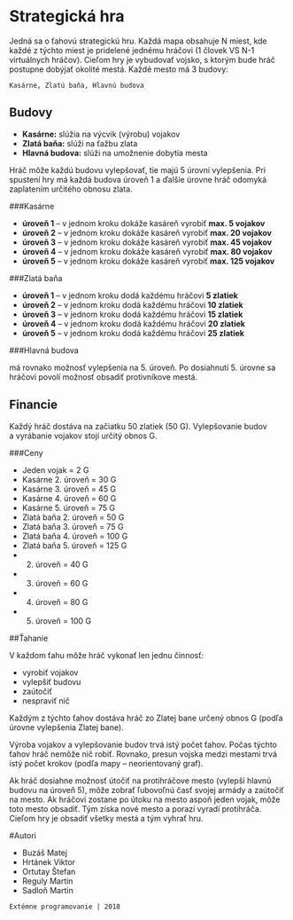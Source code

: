 # Strategická hra

Jedná sa o ťahovú strategickú hru. Každá mapa obsahuje N miest, kde každé z týchto miest je pridelené jednému hráčovi (1 človek VS N-1 virtuálnych hráčov). Cieľom hry je vybudovať vojsko, s ktorým bude hráč postupne dobýjať okolité mestá. Každé mesto má 3 budovy:

```
Kasárne, Zlatú baňa, Hlavnú budova
```

## Budovy

* **Kasárne:** slúžia na výcvik (výrobu) vojakov
* **Zlatá baňa:** slúži na ťažbu zlata
* **Hlavná budova:** slúži na umožnenie dobytia mesta

Hráč môže každú budovu vylepšovať, tie majú 5 úrovní vylepšenia. Pri spustení hry má každá budova úroveň 1 a ďalšie úrovne hráč odomyká zaplatením určitého obnosu zlata.

###Kasárne
* **úroveň 1** – v jednom kroku dokáže kasáreň vyrobiť **max. 5 vojakov**
* **úroveň 2** – v jednom kroku dokáže kasáreň vyrobiť **max. 20 vojakov**
* **úroveň 3** – v jednom kroku dokáže kasáreň vyrobiť **max. 45 vojakov**
* **úroveň 4** – v jednom kroku dokáže kasáreň vyrobiť **max. 80 vojakov**
* **úroveň 5** – v jednom kroku dokáže kasáreň vyrobiť **max. 125 vojakov**

###Zlatá baňa
* **úroveň 1** – v jednom kroku dodá každému hráčovi **5 zlatiek**
* **úroveň 2** – v jednom kroku dodá každému hráčovi **10 zlatiek**
* **úroveň 3** – v jednom kroku dodá každému hráčovi **15 zlatiek**
* **úroveň 4** – v jednom kroku dodá každému hráčovi **20 zlatiek**
* **úroveň 5** – v jednom kroku dodá každému hráčovi **25 zlatiek**

###Hlavná budova

má rovnako možnosť vylepšenia na 5. úroveň. Po dosiahnutí 5. úrovne sa hráčovi povolí možnosť obsadiť protivníkove mestá.

## Financie

Každý hráč dostáva na začiatku 50 zlatiek (50 G). Vylepšovanie budov a vyrábanie vojakov stojí určitý obnos G.

###Ceny

* Jeden vojak = 2 G
* Kasárne 2. úroveň = 30 G
* Kasárne 3. úroveň = 45 G
* Kasárne 4. úroveň = 60 G
* Kasárne 5. úroveň = 75 G
* Zlatá baňa 2. úroveň = 50 G
* Zlatá baňa 3. úroveň = 75 G
* Zlatá baňa 4. úroveň = 100 G
* Zlatá baňa 5. úroveň = 125 G
* 2. úroveň = 40 G
* 3. úroveň = 60 G
* 4. úroveň = 80 G
* 5. úroveň = 100 G

##Ťahanie

V každom ťahu môže hráč vykonať len jednu činnosť: 
* vyrobiť vojakov
* vylepšiť budovu
* zaútočiť
* nespraviť nič

Každým z týchto ťahov dostáva hráč zo Zlatej bane určený obnos G (podľa úrovne vylepšenia Zlatej bane).

Výroba vojakov a vylepšovanie budov trvá istý počet ťahov. Počas týchto ťahov hráč nemôže nič robiť. Rovnako, presun vojska medzi mestami trvá istý počet krokov (podľa mapy – neorientovaný graf).

Ak hráč dosiahne možnosť útočiť na protihráčove mesto (vylepší hlavnú budovu na úroveň 5), môže zobrať ľubovoľnú časť svojej armády a zaútočiť na mesto. Ak hráčovi zostane po útoku na mesto aspoň jeden vojak, môže toto mesto obsadiť. Tým získa nové mesto a porazí vyradí protihráča. Cieľom hry je obsadiť všetky mestá a tým vyhrať hru. 


#Autori
* Buzáš Matej
* Hrtánek Viktor
* Ortutay Štefan
* Reguly Martin
* Sadloň Martin

```
Extémne programovanie | 2018
```
